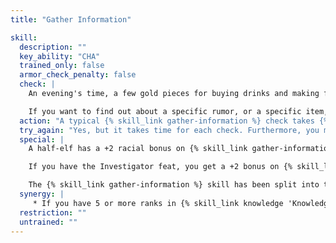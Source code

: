 ```yaml
---
title: "Gather Information"

skill:
  description: ""
  key_ability: "CHA"
  trained_only: false
  armor_check_penalty: false
  check: |
    An evening's time, a few gold pieces for buying drinks and making friends, and a DC 10 {% skill_link gather-information %} check get you a general idea of a city's major news items, assuming there are no obvious reasons why the information would be withheld. The higher your check result, the better the information.

    If you want to find out about a specific rumor, or a specific item, or obtain a map, or do something else along those lines, the DC for the check is 15 to 25, or even higher.
  action: "A typical {% skill_link gather-information %} check takes {% die_roll 1 4 1 %} hours."
  try_again: "Yes, but it takes time for each check. Furthermore, you may draw attention to yourself if you repeatedly pursue a certain type of information."
  special: |
    A half-elf has a +2 racial bonus on {% skill_link gather-information %} checks.

    If you have the Investigator feat, you get a +2 bonus on {% skill_link gather-information %} checks.

    The {% skill_link gather-information %} skill has been split into two skills for different methods of investigation. Read about the new <a href="{{ site.url }}/game-rules/skills-feats/skills/#research">_research_ skill</a> below.
  synergy: |
     * If you have 5 or more ranks in {% skill_link knowledge 'Knowledge (Local)' %}, you get a synergy bonus on {% skill_link gather-information %} checks.
  restriction: ""
  untrained: ""
---
```


